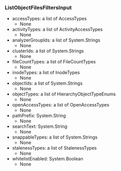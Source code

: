 ### ListObjectFilesFiltersInput
- accessTypes: a list of AccessTypes
  - None
- activityTypes: a list of ActivityAccessTypes
  - None
- analyzerGroupIds: a list of System.Strings
  - None
- clusterIds: a list of System.Strings
  - None
- fileCountTypes: a list of FileCountTypes
  - None
- inodeTypes: a list of InodeTypes
  - None
- objectIds: a list of System.Strings
  - None
- objectTypes: a list of HierarchyObjectTypeEnums
  - None
- openAccessTypes: a list of OpenAccessTypes
  - None
- pathPrefix: System.String
  - None
- searchText: System.String
  - None
- snappableTypes: a list of System.Strings
  - None
- stalenessTypes: a list of StalenessTypes
  - None
- whitelistEnabled: System.Boolean
  - None
